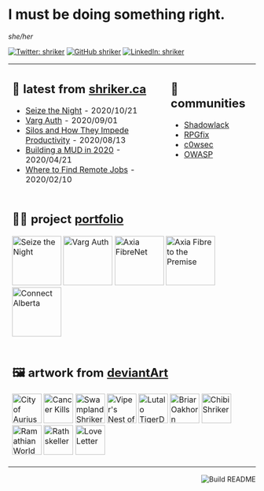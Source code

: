 # I must be doing something right.

<i>she/her</i>

[![Twitter: shriker](https://img.shields.io/twitter/follow/shriker?style=social)](https://twitter.com/shriker) [![GitHub shriker](https://img.shields.io/github/followers/shriker?label=follow&style=social)](https://github.com/shriker)
[![LinkedIn: shriker](https://img.shields.io/badge/-jodiestruthers-blue?style=flat-square&logo=Linkedin&logoColor=white&link=https://www.linkedin.com/in/jodiestruthers/)](https://www.linkedin.com/in/jodiestruthers/)

<table border="0" width="100%" padding="0" margin="0"><tr><td valign="top">

## 📝 latest from [shriker.ca](http://shriker.ca)

<!-- blog starts -->
* [Seize the Night](https://shriker.ca/seize-the-night/) - 2020/10/21
* [Varg Auth](https://shriker.ca/varg-auth/) - 2020/09/01
* [Silos and How They Impede Productivity](https://shriker.ca/silos-how-they-impede-productivity/) - 2020/08/13
* [Building a MUD in 2020](https://shriker.ca/building-a-mud-in-2020/) - 2020/04/21
* [Where to Find Remote Jobs](https://shriker.ca/where-to-find-remote-jobs/) - 2020/02/10
<!-- blog ends -->

</td><td valign="top">

## 🐚 communities

* [Shadowlack](https://shadowlack.com)
* [RPGfix](https://www.rpgfix.com/)
* [c0wsec](https://www.c0wsec.ca/)
* [OWASP](https://owasp.org/)

</td></tr><tr><td colspan="2">

## 👩‍💻 project [portfolio](http://shriker.ca/projects/)

<!-- portfolio starts -->
<a href="https://shriker.ca/seize-the-night/"><img src="https://shriker.ca/content/images/2020/11/seize-the-night-neopets-guild.png" alt="Seize the Night" height="100"></a> 
<a href="https://shriker.ca/varg-auth/"><img src="https://shriker.ca/content/images/2020/11/varg-auth.png" alt="Varg Auth" height="100"></a> 
<a href="https://shriker.ca/axia-fibrenet/"><img src="https://shriker.ca/content/images/2018/11/axiafibrenet.com_header.png" alt="Axia FibreNet" height="100"></a> 
<a href="https://shriker.ca/axia-fibre-to-the-premise/"><img src="https://shriker.ca/content/images/2018/11/www.axia.com_home_cropped.png" alt="Axia Fibre to the Premise" height="100"></a> 
<a href="https://shriker.ca/connect-alberta/"><img src="https://shriker.ca/content/images/2018/11/connectalberta.ca_header.png" alt="Connect Alberta" height="100"></a> 
<!-- portfolio ends -->

</td></tr><tr><td colspan="2">

## 🖼️ artwork from [deviantArt](https://www.deviantart.com/shriker)

<!-- artwork starts -->
<a href="https://www.deviantart.com/shriker/art/City-of-Aurius-817046165"><img src="https://images-wixmp-ed30a86b8c4ca887773594c2.wixmp.com/f/e7e4be02-c070-421a-a802-6996ebdd679b/ddig4ut-2a2ec712-a1c3-4f0d-b77a-c51a04008a8e.jpg/v1/fit/w_150,h_150,q_70,strp/city_of_aurius_by_shriker_ddig4ut-150.jpg?token=eyJ0eXAiOiJKV1QiLCJhbGciOiJIUzI1NiJ9.eyJzdWIiOiJ1cm46YXBwOiIsImlzcyI6InVybjphcHA6Iiwib2JqIjpbW3siaGVpZ2h0IjoiPD01ODIiLCJwYXRoIjoiXC9mXC9lN2U0YmUwMi1jMDcwLTQyMWEtYTgwMi02OTk2ZWJkZDY3OWJcL2RkaWc0dXQtMmEyZWM3MTItYTFjMy00ZjBkLWI3N2EtYzUxYTA0MDA4YThlLmpwZyIsIndpZHRoIjoiPD03ODIifV1dLCJhdWQiOlsidXJuOnNlcnZpY2U6aW1hZ2Uub3BlcmF0aW9ucyJdfQ.VvSvF9GG5CuDEkaUImPW3dqwmERaBNz2TwfNoBgfIjE" alt="City of Aurius" height="60"></a> 
<a href="https://www.deviantart.com/shriker/art/Cancer-Kills-817045856"><img src="https://images-wixmp-ed30a86b8c4ca887773594c2.wixmp.com/f/e7e4be02-c070-421a-a802-6996ebdd679b/ddig4m8-05c8dba8-c13c-4c75-bfcc-4e057da2ee4a.jpg/v1/fit/w_150,h_150,q_70,strp/cancer_kills_by_shriker_ddig4m8-150.jpg?token=eyJ0eXAiOiJKV1QiLCJhbGciOiJIUzI1NiJ9.eyJzdWIiOiJ1cm46YXBwOiIsImlzcyI6InVybjphcHA6Iiwib2JqIjpbW3siaGVpZ2h0IjoiPD02NzQiLCJwYXRoIjoiXC9mXC9lN2U0YmUwMi1jMDcwLTQyMWEtYTgwMi02OTk2ZWJkZDY3OWJcL2RkaWc0bTgtMDVjOGRiYTgtYzEzYy00Yzc1LWJmY2MtNGUwNTdkYTJlZTRhLmpwZyIsIndpZHRoIjoiPD01MDAifV1dLCJhdWQiOlsidXJuOnNlcnZpY2U6aW1hZ2Uub3BlcmF0aW9ucyJdfQ.Ftyvcz74QOVJszvA6s9bKEgWCIjtyO2B4E7fOpMabUY" alt="Cancer Kills" height="60"></a> 
<a href="https://www.deviantart.com/shriker/art/Swampland-Shriker-817045317"><img src="https://images-wixmp-ed30a86b8c4ca887773594c2.wixmp.com/f/e7e4be02-c070-421a-a802-6996ebdd679b/ddig479-707e756f-7225-414c-8490-c705e1722d93.jpg/v1/fit/w_150,h_150,q_70,strp/swampland_shriker_by_shriker_ddig479-150.jpg?token=eyJ0eXAiOiJKV1QiLCJhbGciOiJIUzI1NiJ9.eyJzdWIiOiJ1cm46YXBwOiIsImlzcyI6InVybjphcHA6Iiwib2JqIjpbW3siaGVpZ2h0IjoiPD02NTAiLCJwYXRoIjoiXC9mXC9lN2U0YmUwMi1jMDcwLTQyMWEtYTgwMi02OTk2ZWJkZDY3OWJcL2RkaWc0NzktNzA3ZTc1NmYtNzIyNS00MTRjLTg0OTAtYzcwNWUxNzIyZDkzLmpwZyIsIndpZHRoIjoiPD04MDAifV1dLCJhdWQiOlsidXJuOnNlcnZpY2U6aW1hZ2Uub3BlcmF0aW9ucyJdfQ.KETHsM3NRT4FHW6p9o8M6WPJmX-A-3JcfGUUiawZk6Q" alt="Swampland Shriker" height="60"></a> 
<a href="https://www.deviantart.com/shriker/art/Viper-s-Nest-of-Tyranny-817043653"><img src="https://images-wixmp-ed30a86b8c4ca887773594c2.wixmp.com/f/e7e4be02-c070-421a-a802-6996ebdd679b/ddig2x1-08e0012b-1fcf-4667-abfc-cd0d9c66c1d0.jpg/v1/fit/w_150,h_150,q_70,strp/viper_s_nest_of_tyranny_by_shriker_ddig2x1-150.jpg?token=eyJ0eXAiOiJKV1QiLCJhbGciOiJIUzI1NiJ9.eyJzdWIiOiJ1cm46YXBwOiIsImlzcyI6InVybjphcHA6Iiwib2JqIjpbW3siaGVpZ2h0IjoiPD04OTIiLCJwYXRoIjoiXC9mXC9lN2U0YmUwMi1jMDcwLTQyMWEtYTgwMi02OTk2ZWJkZDY3OWJcL2RkaWcyeDEtMDhlMDAxMmItMWZjZi00NjY3LWFiZmMtY2QwZDljNjZjMWQwLmpwZyIsIndpZHRoIjoiPD0xMjgwIn1dXSwiYXVkIjpbInVybjpzZXJ2aWNlOmltYWdlLm9wZXJhdGlvbnMiXX0.jxme5Avzz0WjiOvAPhON4oK-OY_A68M2B1x2UZLrvI0" alt="Viper's Nest of Tyranny" height="60"></a> 
<a href="https://www.deviantart.com/shriker/art/Lutalo-TigerDragon-817043362"><img src="https://images-wixmp-ed30a86b8c4ca887773594c2.wixmp.com/f/e7e4be02-c070-421a-a802-6996ebdd679b/ddig2oy-6d0b7a54-e4d9-445c-b498-76a3518dfe51.jpg/v1/fit/w_150,h_150,q_70,strp/lutalo_tigerdragon_by_shriker_ddig2oy-150.jpg?token=eyJ0eXAiOiJKV1QiLCJhbGciOiJIUzI1NiJ9.eyJzdWIiOiJ1cm46YXBwOiIsImlzcyI6InVybjphcHA6Iiwib2JqIjpbW3siaGVpZ2h0IjoiPD00NDciLCJwYXRoIjoiXC9mXC9lN2U0YmUwMi1jMDcwLTQyMWEtYTgwMi02OTk2ZWJkZDY3OWJcL2RkaWcyb3ktNmQwYjdhNTQtZTRkOS00NDVjLWI0OTgtNzZhMzUxOGRmZTUxLmpwZyIsIndpZHRoIjoiPD02NjEifV1dLCJhdWQiOlsidXJuOnNlcnZpY2U6aW1hZ2Uub3BlcmF0aW9ucyJdfQ.Ta0bqVkgGVFpFVdkODHE7nuwMISivfi9PZFvms2TvNU" alt="Lutalo TigerDragon" height="60"></a> 
<a href="https://www.deviantart.com/shriker/art/Briar-Oakhorn-817041975"><img src="https://images-wixmp-ed30a86b8c4ca887773594c2.wixmp.com/f/e7e4be02-c070-421a-a802-6996ebdd679b/ddig1mf-6131ce99-d0b5-40fd-a64a-7266c06e9f74.png/v1/fit/w_150,h_150,q_70,strp/briar_oakhorn_by_shriker_ddig1mf-150.jpg?token=eyJ0eXAiOiJKV1QiLCJhbGciOiJIUzI1NiJ9.eyJzdWIiOiJ1cm46YXBwOiIsImlzcyI6InVybjphcHA6Iiwib2JqIjpbW3siaGVpZ2h0IjoiPD02NDciLCJwYXRoIjoiXC9mXC9lN2U0YmUwMi1jMDcwLTQyMWEtYTgwMi02OTk2ZWJkZDY3OWJcL2RkaWcxbWYtNjEzMWNlOTktZDBiNS00MGZkLWE2NGEtNzI2NmMwNmU5Zjc0LnBuZyIsIndpZHRoIjoiPD01MDAifV1dLCJhdWQiOlsidXJuOnNlcnZpY2U6aW1hZ2Uub3BlcmF0aW9ucyJdfQ._QAyh92ECt-n9io1ifmUwII7ohBhAwhj1ZMNxMHjQsw" alt="Briar Oakhorn" height="60"></a> 
<a href="https://www.deviantart.com/shriker/art/Chibi-Shriker-817035616"><img src="https://images-wixmp-ed30a86b8c4ca887773594c2.wixmp.com/f/e7e4be02-c070-421a-a802-6996ebdd679b/ddifwps-da14e418-8c94-4dfd-bd07-146935c8b2b6.png/v1/fit/w_150,h_150,strp/chibi_shriker_by_shriker_ddifwps-150.png?token=eyJ0eXAiOiJKV1QiLCJhbGciOiJIUzI1NiJ9.eyJzdWIiOiJ1cm46YXBwOiIsImlzcyI6InVybjphcHA6Iiwib2JqIjpbW3siaGVpZ2h0IjoiPD01NzIiLCJwYXRoIjoiXC9mXC9lN2U0YmUwMi1jMDcwLTQyMWEtYTgwMi02OTk2ZWJkZDY3OWJcL2RkaWZ3cHMtZGExNGU0MTgtOGM5NC00ZGZkLWJkMDctMTQ2OTM1YzhiMmI2LnBuZyIsIndpZHRoIjoiPD04MDAifV1dLCJhdWQiOlsidXJuOnNlcnZpY2U6aW1hZ2Uub3BlcmF0aW9ucyJdfQ.VMkSmVByIwGz3EPb1hF7zhQBfCn3bCXNIsx39M5V5OQ" alt="Chibi Shriker" height="60"></a> 
<a href="https://www.deviantart.com/shriker/art/Ramathian-World-Map-817034632"><img src="https://images-wixmp-ed30a86b8c4ca887773594c2.wixmp.com/f/e7e4be02-c070-421a-a802-6996ebdd679b/ddifvyg-daa5c5a3-c2f2-484d-a525-ca7bab4de525.jpg/v1/fit/w_150,h_150,q_70,strp/ramathian_world_map_by_shriker_ddifvyg-150.jpg?token=eyJ0eXAiOiJKV1QiLCJhbGciOiJIUzI1NiJ9.eyJzdWIiOiJ1cm46YXBwOiIsImlzcyI6InVybjphcHA6Iiwib2JqIjpbW3siaGVpZ2h0IjoiPD04MDAiLCJwYXRoIjoiXC9mXC9lN2U0YmUwMi1jMDcwLTQyMWEtYTgwMi02OTk2ZWJkZDY3OWJcL2RkaWZ2eWctZGFhNWM1YTMtYzJmMi00ODRkLWE1MjUtY2E3YmFiNGRlNTI1LmpwZyIsIndpZHRoIjoiPD0xMjgwIn1dXSwiYXVkIjpbInVybjpzZXJ2aWNlOmltYWdlLm9wZXJhdGlvbnMiXX0.kQk8QT4aTORWVrSH3N2bbXl1KG4K9r0MMHvdHaqCsJI" alt="Ramathian World Map" height="60"></a> 
<a href="https://www.deviantart.com/shriker/art/Rathskeller-817032900"><img src="https://images-wixmp-ed30a86b8c4ca887773594c2.wixmp.com/f/e7e4be02-c070-421a-a802-6996ebdd679b/ddifumc-62dd5f66-16e6-41e4-9dfa-d9e497a90611.jpg/v1/fit/w_150,h_150,q_70,strp/rathskeller_by_shriker_ddifumc-150.jpg?token=eyJ0eXAiOiJKV1QiLCJhbGciOiJIUzI1NiJ9.eyJzdWIiOiJ1cm46YXBwOiIsImlzcyI6InVybjphcHA6Iiwib2JqIjpbW3siaGVpZ2h0IjoiPD00MDAiLCJwYXRoIjoiXC9mXC9lN2U0YmUwMi1jMDcwLTQyMWEtYTgwMi02OTk2ZWJkZDY3OWJcL2RkaWZ1bWMtNjJkZDVmNjYtMTZlNi00MWU0LTlkZmEtZDllNDk3YTkwNjExLmpwZyIsIndpZHRoIjoiPD00MDAifV1dLCJhdWQiOlsidXJuOnNlcnZpY2U6aW1hZ2Uub3BlcmF0aW9ucyJdfQ.oV34fF8aOwHajtyqxK5PbYVpT3FzSW1hrO6W2KfGM14" alt="Rathskeller" height="60"></a> 
<a href="https://www.deviantart.com/shriker/art/Love-Letter-817032105"><img src="https://images-wixmp-ed30a86b8c4ca887773594c2.wixmp.com/f/e7e4be02-c070-421a-a802-6996ebdd679b/ddifu09-4fe5b37a-cd78-4cf9-ac9c-61e5c01e275c.jpg/v1/fit/w_150,h_150,q_70,strp/love_letter_by_shriker_ddifu09-150.jpg?token=eyJ0eXAiOiJKV1QiLCJhbGciOiJIUzI1NiJ9.eyJzdWIiOiJ1cm46YXBwOiIsImlzcyI6InVybjphcHA6Iiwib2JqIjpbW3siaGVpZ2h0IjoiPD0yOTEiLCJwYXRoIjoiXC9mXC9lN2U0YmUwMi1jMDcwLTQyMWEtYTgwMi02OTk2ZWJkZDY3OWJcL2RkaWZ1MDktNGZlNWIzN2EtY2Q3OC00Y2Y5LWFjOWMtNjFlNWMwMWUyNzVjLmpwZyIsIndpZHRoIjoiPD0zNzcifV1dLCJhdWQiOlsidXJuOnNlcnZpY2U6aW1hZ2Uub3BlcmF0aW9ucyJdfQ.kGBRIK0TCZ5K2moPLRGGQkuH1xswsMxBEbiPbQIIcws" alt="Love Letter" height="60"></a> 
<!-- artwork ends -->
</td></tr></table>

<a href="https://github.com/shriker/shriker"><img align="right" alt="Build README" src="https://github.com/shriker/shriker/workflows/Build%20README/badge.svg"></a>
